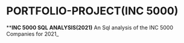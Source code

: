 # PORTFOLIO-PROJECT(INC 5000)

****INC 5000 SQL ANALYSIS(2021)**
An Sql analysis of the INC 5000 Companies for 2021_
